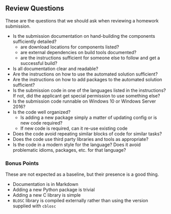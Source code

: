 ## Review Questions

These are the questions that we should ask when reviewing a homework submission.

* Is the submission documentation on hand-building the components sufficiently detailed?
  * are download locations for components listed?
  * are external dependencies on build tools documented?
  * are the instructions sufficient for someone else to follow and get a successful build?
* Is all documentation clear and readable?
* Are the instructions on how to use the automated solution sufficient?
* Are the instructions on how to add packages to the automated solution sufficient?
* Is the submission code in one of the languages listed in the instructions? If not, did the applicant get special permission to use something else?
* Is the submission code runnable on Windows 10 or Windows Server 2016?
* Is the code well organized?
  * Is adding a new package simply a matter of updating config or is new code required?
  * If new code is required, can it re-use existing code
* Does the code avoid repeating similar blocks of code for similar tasks?
* Does the code use third party libraries and tools as appropriate?
* Is the code in a modern style for the language? Does it avoid problematic idioms, packages, etc. for that language?

### Bonus Points

These are not expected as a baseline, but their presence is a good thing.

* Documentation is in Markdown
* Adding a new Python package is trivial
* Adding a new C library is simple
* `BLOSC` library is compiled externally rather than using the version supplied with `cblosc`
